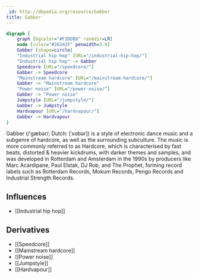 ```yaml
---
_id: http://dbpedia.org/resource/Gabber
title: Gabber
---
```


```dot
digraph {
	graph [bgcolor="#F3DDB8" rankdir=LR]
	node [color="#26242F" penwidth=3.0]
	Gabber [shape=circle]
	"Industrial hip hop" [URL="/industrial-hip-hop/"]
	"Industrial hip hop" -> Gabber
	Speedcore [URL="/speedcore/"]
	Gabber -> Speedcore
	"Mainstream hardcore" [URL="/mainstream-hardcore/"]
	Gabber -> "Mainstream hardcore"
	"Power noise" [URL="/power-noise/"]
	Gabber -> "Power noise"
	Jumpstyle [URL="/jumpstyle/"]
	Gabber -> Jumpstyle
	Hardvapour [URL="/hardvapour/"]
	Gabber -> Hardvapour
}
```

Gabber (/ˈɡæbər/; Dutch: [ˈxɑbər]) is a style of electronic dance music and a subgenre of hardcore, as well as the surrounding subculture. The music is more commonly referred to as Hardcore, which is characterised by fast beats, distorted & heavier kickdrums, with darker themes and samples, and was developed in Rotterdam and Amsterdam in the 1990s by producers like Marc Acardipane, Paul Elstak, DJ Rob, and The Prophet, forming record labels such as Rotterdam Records, Mokum Records, Pengo Records and Industrial Strength Records.

## Influences
- [[Industrial hip hop]]

## Derivatives
- [[Speedcore]]
- [[Mainstream hardcore]]
- [[Power noise]]
- [[Jumpstyle]]
- [[Hardvapour]]
